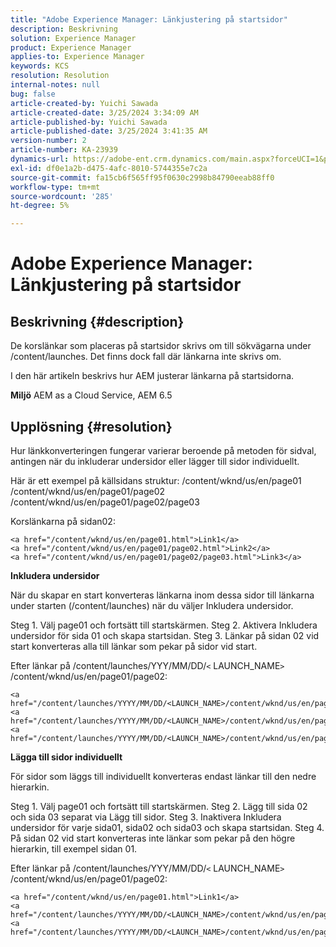 ```yaml
---
title: "Adobe Experience Manager: Länkjustering på startsidor"
description: Beskrivning
solution: Experience Manager
product: Experience Manager
applies-to: Experience Manager
keywords: KCS
resolution: Resolution
internal-notes: null
bug: false
article-created-by: Yuichi Sawada
article-created-date: 3/25/2024 3:34:09 AM
article-published-by: Yuichi Sawada
article-published-date: 3/25/2024 3:41:35 AM
version-number: 2
article-number: KA-23939
dynamics-url: https://adobe-ent.crm.dynamics.com/main.aspx?forceUCI=1&pagetype=entityrecord&etn=knowledgearticle&id=68840384-58ea-ee11-a204-6045bd006268
exl-id: df0e1a2b-d475-4afc-8010-5744355e7c2a
source-git-commit: fa15cb6f565ff95f0630c2998b84790eeab88ff0
workflow-type: tm+mt
source-wordcount: '285'
ht-degree: 5%

---
```


# Adobe Experience Manager: Länkjustering på startsidor

## Beskrivning {#description}


De korslänkar som placeras på startsidor skrivs om till sökvägarna under /content/launches. Det finns dock fall där länkarna inte skrivs om.

I den här artikeln beskrivs hur AEM justerar länkarna på startsidorna.

<b>Miljö</b>
AEM as a Cloud Service, AEM 6.5


## Upplösning {#resolution}


Hur länkkonverteringen fungerar varierar beroende på metoden för sidval, antingen när du inkluderar undersidor eller lägger till sidor individuellt.

Här är ett exempel på källsidans struktur: /content/wknd/us/en/page01 /content/wknd/us/en/page01/page02 /content/wknd/us/en/page01/page02/page03

Korslänkarna på sidan02:


```
<a href="/content/wknd/us/en/page01.html">Link1</a>
<a href="/content/wknd/us/en/page01/page02.html">Link2</a>
<a href="/content/wknd/us/en/page01/page02/page03.html">Link3</a>
```


<b>Inkludera undersidor</b>

När du skapar en start konverteras länkarna inom dessa sidor till länkarna under starten (/content/launches) när du väljer Inkludera undersidor.

Steg 1. Välj page01 och fortsätt till startskärmen.
Steg 2. Aktivera Inkludera undersidor för sida 01 och skapa startsidan.
Steg 3. Länkar på sidan 02 vid start konverteras alla till länkar som pekar på sidor vid start.

Efter länkar på /content/launches/YYY/MM/DD/`<` LAUNCH_NAME`>` /content/wknd/us/en/page01/page02:


```
<a href="/content/launches/YYYY/MM/DD/<LAUNCH_NAME>/content/wknd/us/en/page01.html">Link1</a>
<a href="/content/launches/YYYY/MM/DD/<LAUNCH_NAME>/content/wknd/us/en/page01/page02.html">Link2</a>
<a href="/content/launches/YYYY/MM/DD/<LAUNCH_NAME>/content/wknd/us/en/page01/page02/page03.html">Link3</a>
```


<b>Lägga till sidor individuellt</b>

För sidor som läggs till individuellt konverteras endast länkar till den nedre hierarkin.

Steg 1. Välj page01 och fortsätt till startskärmen.
Steg 2. Lägg till sida 02 och sida 03 separat via Lägg till sidor.
Steg 3. Inaktivera Inkludera undersidor för varje sida01, sida02 och sida03 och skapa startsidan.
Steg 4. På sidan 02 vid start konverteras inte länkar som pekar på den högre hierarkin, till exempel sidan 01.

Efter länkar på /content/launches/YYY/MM/DD/`<` LAUNCH_NAME`>` /content/wknd/us/en/page01/page02:


```
<a href="/content/wknd/us/en/page01.html">Link1</a> 
<a href="/content/launches/YYYY/MM/DD/<LAUNCH_NAME>/content/wknd/us/en/page01/page02.html">Link2</a>
<a href="/content/launches/YYYY/MM/DD/<LAUNCH_NAME>/content/wknd/us/en/page01/page02/page03.html">Link3</a>
```
